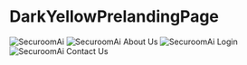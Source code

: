 # DarkYellowPrelandingPage
![SecuroomAi](https://github.com/user-attachments/assets/6c235b36-ec2f-4954-a41a-7b65a9a5486e)
![SecuroomAi About Us](https://github.com/user-attachments/assets/02ff1fd5-6b52-410b-9043-ea174ed55a10)
![SecuroomAi Login](https://github.com/user-attachments/assets/5ae4cc48-15d7-40aa-b5d3-43dfc019ef0d)
![SecuroomAi Contact Us](https://github.com/user-attachments/assets/ac3d0384-650b-4b5a-8de1-637ef626feee)